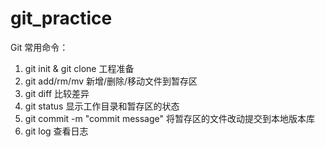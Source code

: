 # git_practice

Git 常用命令：
1. git init & git clone 工程准备
2. git add/rm/mv 新增/删除/移动文件到暂存区
3. git diff 比较差异
4. git status 显示工作目录和暂存区的状态
5. git commit -m "commit message" 将暂存区的文件改动提交到本地版本库
6. git log 查看日志